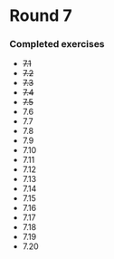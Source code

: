 # Round 7

### Completed exercises


* ~~7.1~~
* ~~7.2~~
* ~~7.3~~
* ~~7.4~~
* ~~7.5~~
* 7.6
* 7.7
* 7.8
* 7.9
* 7.10
* 7.11
* 7.12
* 7.13
* 7.14
* 7.15
* 7.16
* 7.17
* 7.18
* 7.19
* 7.20
